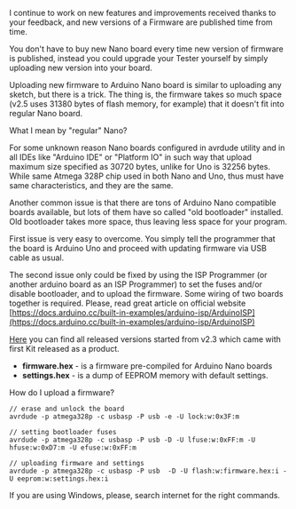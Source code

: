 I continue to work on new features and improvements received thanks to your feedback, and new versions of a Firmware are published time from time.

You don't have to buy new Nano board every time new version of firmware is published, instead you could upgrade your Tester yourself by simply uploading new version into your board.

Uploading new firmware to Arduino Nano board is similar to uploading any sketch, but there is a trick. The thing is, the firmware takes so much space (v2.5 uses 31380 bytes of flash memory, for example) that it doesn't fit into regular Nano board.

What I mean by "regular" Nano?

For some unknown reason Nano boards configured in avrdude utility and in all IDEs like "Arduino IDE" or "Platform IO" in such way that upload maximum size specified as 30720 bytes, unlike for Uno is 32256 bytes. While same Atmega 328P chip used in both Nano and Uno, thus must have same characteristics, and they are the same.

Another common issue is that there are tons of Arduino Nano compatible boards available, but lots of them have so called "old bootloader" installed. Old bootloader takes more space, thus leaving less space for your program.

First issue is very easy to overcome. You simply tell the programmer that the board is Arduino Uno and proceed with updating firmware via USB cable as usual.

The second issue only could be fixed by using the ISP Programmer (or another arduino board as an ISP Programmer) to set the fuses and/or disable bootloader, and to upload the firmware. Some wiring of two boards together is required. Please, read great article on official website [https://docs.arduino.cc/built-in-examples/arduino-isp/ArduinoISP](https://docs.arduino.cc/built-in-examples/arduino-isp/ArduinoISP)

[Here](https://github.com/srozum/film_camera_tester/releases) you can find all released versions started from v2.3 which came with first Kit released as a product.

- **firmware.hex** - is a firmware pre-compiled for Arduino Nano boards
- **settings.hex** - is a dump of EEPROM memory with default settings.

How do I upload a firmware?

```
// erase and unlock the board
avrdude -p atmega328p -c usbasp -P usb -e -U lock:w:0x3F:m

// setting bootloader fuses
avrdude -p atmega328p -c usbasp -P usb -D -U lfuse:w:0xFF:m -U hfuse:w:0xD7:m -U efuse:w:0xFF:m

// uploading firmware and settings
avrdude -p atmega328p -c usbasp -P usb  -D -U flash:w:firmware.hex:i -U eeprom:w:settings.hex:i
```

If you are using Windows, please, search internet for the right commands.

